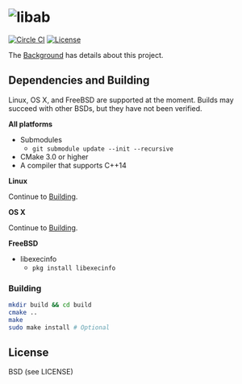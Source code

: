 # ![libab](https://cloud.githubusercontent.com/assets/379404/14627354/8b207cb0-05c1-11e6-869b-4d8d33e369ee.png)

[![Circle CI](https://circleci.com/gh/Preetam/libab.svg?style=svg&circle-token=2aa19d53d438447eae03021c0e99571e8ceb5207)](https://circleci.com/gh/Preetam/libab) [![License](https://img.shields.io/badge/License-BSD%203--Clause-blue.svg)](https://github.com/Preetam/libab/blob/master/LICENSE)

The [Background](https://github.com/Preetam/libab/blob/master/background.md) has details about this project.

## Dependencies and Building

Linux, OS X, and FreeBSD are supported at the moment.
Builds may succeed with other BSDs, but they have not been verified.

**All platforms**

- Submodules
  - `git submodule update --init --recursive`
- CMake 3.0 or higher
- A compiler that supports C++14

**Linux**

Continue to [Building](#building).

**OS X**

Continue to [Building](#building).

**FreeBSD**

- libexecinfo
  - `pkg install libexecinfo`

### Building

```sh
mkdir build && cd build
cmake ..
make
sudo make install # Optional
```

## License

BSD (see LICENSE)
